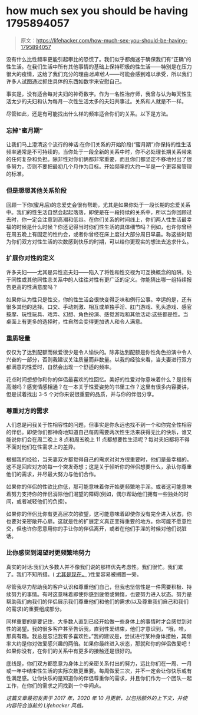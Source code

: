 # how much sex you should be having 1795894057

> 原文：<https://lifehacker.com/how-much-sex-you-should-be-having-1795894057>

没有什么比性频率更能引起攀比的恐慌了。我们似乎都痴迷于确保我们有“正确”的性生活。在我们生活中所有其他事情的基础上保持积极的性生活——特别是在压力很大的疫情，这给了我们充分的理由*远离他人*——可能会感到难以承受，所以我们许多人试图通过抓住具体的东西如数字来安慰自己。

事实是，没有适合每对夫妇的神奇数字。作为一名性治疗师，我曾与认为每天性生活太少的夫妇和认为每月一次性生活太多的夫妇共事过。关系和人就是不一样。



尽管如此，还是有可能找出什么样的频率适合你们的关系。以下是方法。

### **忘掉“蜜月期”**

让我们马上澄清这个流行的神话:在你们关系的开始阶段(“蜜月期”)你保持的性生活频率通常是不可持续的。当你处于一段全新的关系中时，你不必处理长期关系带来的任何复杂和负担。除非性对你们俩都非常重要，而且你们都坚定不移地付出了很多努力，否则不要把最初几个月作为目标。开始频率的大约一半是一个更容易管理的标准。

### 但是想想其他关系阶段

回顾一下你(蜜月后)的恋爱史会很有帮助，尤其是如果你处于一段长期的恋爱关系中。我们的性生活自然会起起落落，即使是在一段持续的关系中，所以当你回顾过去时，你一定会注意到高潮和低谷。在你们关系的时间线上，你们两人性生活最幸福的时候是什么时候？你还记得当时你们性生活的具体细节吗？例如，也许你曾经在周五晚上有固定的性约会，或者你曾经在床上度过大部分周日早晨。称这些时期为你们双方对性生活的次数感到快乐的时期，可以给你更现实的想法去追求什么。



### **扩展你对性的定义**

许多夫妇——尤其是异性恋夫妇——陷入了将性和性交视为可互换概念的陷阱。处于同性或其他同性恋关系中的人往往对性有更广泛的定义。你能猜出哪一组持续报告更高的性满意度吗？

如果你认为性只是性交，你的性生活会很快变得乏味和例行公事。幸运的是，还有很多其他的选择。口交、手动刺激、相互或单独手淫、肛门游戏、乳头游戏、感官按摩、玩性玩具、戏弄、幻想、角色扮演、感觉游戏和其他活动:这些都是性。当桌面上有更多的选择时，性自然会变得更加诱人和令人满意。

### **重质轻量**

仅仅为了达到配额而做爱很少是令人愉快的。除非达到配额是你性角色扮演中令人兴奋的一部分，否则我建议关注质量而非数量。以我的经验来看，当夫妻进行双方都满意的性爱时，自然会出现一个舒适的频率。

花点时间想想你和你的伴侣最喜欢的性回忆。美好的性爱对你意味着什么？是指有高潮吗？感觉情感相通？在一本关于性爱姿势的书里工作？这里有很多内容要讲，但是试着找出 3-5 个对你来说很重要的品质，并与你的伴侣分享。



### **尊重对方的需求**

人们总是问我关于性相容性的问题，但事实是你永远也找不到一个和你完全性相容的伴侣。即使你们都神奇地知道自己每周需要两次性生活来获得无比的快乐，谁又能说你们会在周二晚上 8 点和周五晚上 11 点都想要性生活呢？每对夫妇都将不得不面对他们在性需求上的差异。

根据我的经验，当夫妻双方都觉得自己的需求对对方很重要时，他们是最幸福的。这不是回应对方的每一个突发奇想；这是关于倾听你的伴侣想要什么，承认你尊重他们的需求，并尽最大努力与他们合作。

如果你的伴侣的性欲比你低，那可能意味着你开始更频繁地手淫。或者这可能意味着努力支持你的伴侣消除他们渴望的障碍(例如，偶尔帮助他们拥有一些独处的时间，或者减轻他们的负担)。



如果你的伴侣比你有更高层次的欲望，这可能意味着即使你没有完全进入状态，你也要对亲密敞开心扉。这就是性的扩展定义真正变得重要的地方。你可能不愿意性交，但也许你愿意用你的手让你的伴侣离开，或者在他们手淫的时候对他们说脏话。

### 比你感觉到渴望时更频繁地努力

真实的对话:我们大多数人并不像我们说的那样优先考虑性。我们很忙。我们累了。我们不知所措。( [尤其是现在。](https://www.psypost.org/2020/07/peoples-sex-lives-are-undergoing-a-revolution-during-the-coronavirus-pandemic-but-its-not-about-sextech-57338) )性爱容易被搁置一旁。

尽管我尽力帮助我的客户认识和尊重他们自己，但我也坚信性是一件需要积极、持续努力的事情。有时这意味着即使你感到疲倦或懒惰，也要努力进入状态。努力是帮助我们向我们的伴侣展示我们尊重他们和他们的需求(以及尊重我们自己和我们的需求)的重要组成部分。



同样重要的是要记住，大多数人直到已经开始做一些身体上的事情时才会感觉到对性的渴望。我的很多客户甚至告诉我，直到性爱结束，他们才意识到，“哦，哇，那真有趣。我总是忘记我有多喜欢性。”我的建议是，尝试进行某种身体接触，其频率大约是你对做爱感兴趣的两倍。如果你最终进入状态，那就和你的伴侣做爱吧！如果你没有，在你们的关系中有更多的接触还是很好的。

底线是，你们双方都愿意为身体上的亲密关系付出的努力，远比你们在一周、一月或一年中结束性生活的实际次数更重要。每周做爱三次，并不一定会让你快乐或有性满足感。让你快乐的是知道你的伴侣尊重你的需求，并且你们作为一个团队一起工作，在你们的需求之间找到一个中间点。

*这篇文章最初发表于 2017 年，2020 年 10 月更新，以包括额外的上下文，并使内容符合当前的 Lifehacker 风格。*